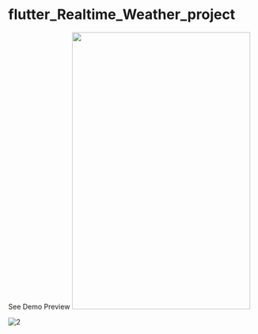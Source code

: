 # flutter_Realtime_Weather_project
See Demo Preview
<img src="![1](https://user-images.githubusercontent.com/80380569/155932857-0eb1c202-6def-4b28-90ed-4f6dbe0c4339.gif)" width="360" height="560"/>

![2](https://user-images.githubusercontent.com/80380569/155933364-eae33eff-f0c4-4baa-b74d-ad5d6ed55638.gif)

